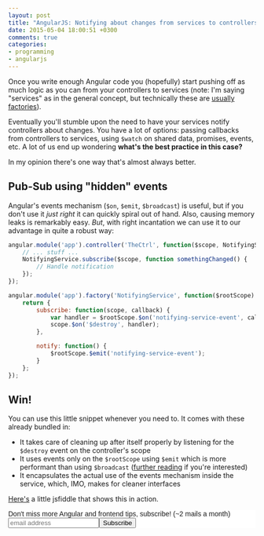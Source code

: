 ```yaml
---
layout: post
title: "AngularJS: Notifying about changes from services to controllers"
date: 2015-05-04 18:00:51 +0300
comments: true
categories: 
- programming
- angularjs
---
```


Once you write enough Angular code you (hopefully) start pushing off as much logic as you can from your controllers to services (note: I'm saying "services" as in the general concept, but technically these are [usually factories](/2015/04/28/angularjs-whats-the-difference-between-factory-and-service/)).

Eventually you'll stumble upon the need to have your services notify controllers about changes. You have a lot of options: passing callbacks from controllers to services, using `$watch` on shared data, promises, events, etc. A lot of us end up wondering **what's the best practice in this case?**

In my opinion there's one way that's almost always better.

## Pub-Sub using "hidden" events

Angular's events mechanism (`$on`, `$emit`, `$broadcast`) is useful, but if you don't use it *just right* it can quickly spiral out of hand. Also, causing memory leaks is remarkably easy. *But*, with right incantation we can use it to our advantage in quite a robust way:

```javascript
angular.module('app').controller('TheCtrl', function($scope, NotifyingService) {
    // ... stuff ...
    NotifyingService.subscribe($scope, function somethingChanged() {
        // Handle notification
    });
});

angular.module('app').factory('NotifyingService', function($rootScope) {
    return {
        subscribe: function(scope, callback) {
            var handler = $rootScope.$on('notifying-service-event', callback);
            scope.$on('$destroy', handler);
        },

        notify: function() {
            $rootScope.$emit('notifying-service-event');
        }
    };
});
```

## Win!

You can use this little snippet whenever you need to. It comes with these already bundled in:

* It takes care of cleaning up after itself properly by listening for the `$destroy` event on the controller's scope 
* It uses events only on the `$rootScope` using `$emit` which is more performant than using `$broadcast` ([further reading](http://toddmotto.com/all-about-angulars-emit-broadcast-on-publish-subscribing/) if you're interested)
* It encapsulates the actual use of the events mechanism inside the service, which, IMO, makes for cleaner interfaces

[Here's](http://jsfiddle.net/avivby/msjkv72r/) a little jsfiddle that shows this in action.

<!-- Begin MailChimp Signup Form -->
<link href="http://cdn-images.mailchimp.com/embedcode/slim-081711.css" rel="stylesheet" type="text/css">
<style type="text/css">
    #mc_embed_signup{background:#fff; clear:left; font:14px Helvetica,Arial,sans-serif; }
    /* Add your own MailChimp form style overrides in your site stylesheet or in this style block.
       We recommend moving this block and the preceding CSS link to the HEAD of your HTML file. */
</style>
<div id="mc_embed_signup">
<form action="http://codelord.us6.list-manage.com/subscribe/post?u=78b36f07d7d2e7e91eb8deee3&amp;id=c9a8d439c8" method="post" id="mc-embedded-subscribe-form" name="mc-embedded-subscribe-form" class="validate" target="_blank" novalidate>
    <label for="mce-EMAIL">Don't miss more Angular and frontend tips, subscribe! (~2 mails a month)</label>
    <input type="email" value="" name="EMAIL" class="email" id="mce-EMAIL" placeholder="email address" required style="display: inline"><!--
    --><input type="submit" value="Subscribe" name="subscribe" id="mc-embedded-subscribe" class="button" style="display: inline">
    <input type="hidden" value="" name="SIGNUP_URL" class="email" id="mce-SIGNUP_URL">
</form>
</div>
<script type="text/javascript">
document.getElementById('mce-SIGNUP_URL').value = document.location.href;
</script>
<!--End mc_embed_signup-->
